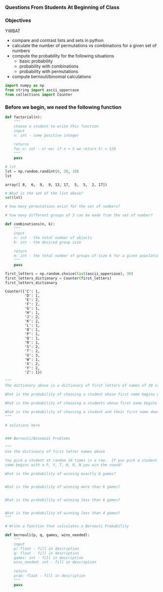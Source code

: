 
### Questions From Students At Beginning of Class


### Objectives
YWBAT 
* compare and contrast lists and sets in python
* calculate the number of permutations vs combinations for a given set of numbers
* compute the probability for the following situations
    * basic probability
    * probability with combinations
    * probability with permutations
* compute bernouli/binomial calculations


```python
import numpy as np
from string import ascii_uppercase
from collections import Counter
```

### Before we begin, we need the following function


```python
def factorial(n):
    """
    choose a student to write this function
    input
    n: int - some positive integer
    
    returns
    fac_n: int - n! ex: if n = 5 we return 5! = 120
    """
    pass
```


```python
# lst
lst = np.random.randint(0, 20, 10)
lst
```




    array([ 8,  6,  9,  9, 13, 17,  5,  5,  2, 17])




```python
# What is the set of the list above?
set(lst)
```


```python
# how many permutations exist for the set of numbers?

```


```python
# how many different groups of 3 can be made from the set of number?

```


```python
def combinations(n, k):
    """
    input
    n: int - the total number of objects
    k: int - the desired group size
    
    return
    m: int - the total number of groups of size k for a given population size n
    """
    pass
```


```python
first_letters = np.random.choice(list(ascii_uppercase), 30)
first_letters_dictionary = Counter(first_letters)
first_letters_dictionary
```




    Counter({'C': 1,
             'D': 1,
             'E': 2,
             'F': 2,
             'G': 1,
             'H': 1,
             'J': 2,
             'K': 2,
             'L': 1,
             'O': 1,
             'P': 1,
             'Q': 1,
             'R': 1,
             'S': 2,
             'T': 2,
             'U': 3,
             'W': 1,
             'X': 2,
             'Y': 2,
             'Z': 1})




```python
"""
The dictionary above is a dictionary of first letters of names of 30 students

What is the probability of choosing a student whose first name begins with an F or a G?

What is the probability of choosing a students whose first name begins with a vowel?

What is the probability of choosing a student and their first name doesn't begin with letters P-Y?
"""

# solutions here



```


```python
### Bernouli/Binomial Problems
```


```python
"""
Use the dictionary of first letter names above

You pick a student at random 10 times in a row.  If you pick a student who's
name begins with a P, Y, T, H, O, N you win the round!

What is the probability of winning exactly 6 games?


What is the probability of winning more than 6 games?


What is the probability of winning less than 6 games?


What is the probability of winning less than 4 games?
"""


```


```python
# Write a function that calculates a Bernouli Probability 

def bernouli(p, q, games, wins_needed):
    """
    input
    p: float - fill in description
    q: float - fill in description
    games: int - fill in description
    wins_needed: int - fill in description
    
    return
    prob: float - fill in description
    """
    pass
```

